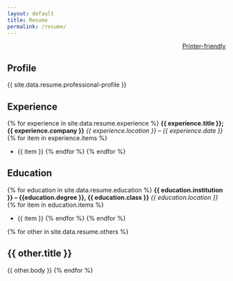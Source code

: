 ```yaml
---
layout: default
title: Resume
permalink: /resume/
---
```

<div style="text-align:right">
  <a target="_blank" href="{{ site.baseurl }}/resume/printable">Printer-friendly</a>
</div>
          
## Profile 
{{ site.data.resume.professional-profile }}

## Experience
{% for experience in site.data.resume.experience %}
**{{ experience.title }}; {{ experience.company }}**
_{{ experience.location }} – {{ experience.date }}_
{% for item in experience.items %} 
- {{ item }} {% endfor %}
{% endfor %}

## Education	
{% for education in site.data.resume.education %}
**{{ education.institution }} – {{education.degree }}, {{ education.class }}**
_{{ education.location }}_
{% for item in education.items %} 
- {{ item }} {% endfor %}
{% endfor %}

{% for other in site.data.resume.others %}
## {{ other.title }}
{{ other.body }}
{% endfor %}
